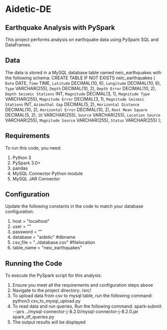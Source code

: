 # Aidetic-DE
## Earthquake Analysis with PySpark
This project performs analysis on earthquake data using PySpark SQL and DataFrames.

## Data
The data is stored in a MySQL database table named neic_earthquakes with the following schema:
CREATE TABLE IF NOT EXISTS neic_earthquakes (
    `Date` DATE,
    `Time` TIME,
    `Latitude` DECIMAL(10, 6),
    `Longitude` DECIMAL(10, 6),
    `Type` VARCHAR(255),
    `Depth` DECIMAL(10, 2),
    `Depth Error` DECIMAL(10, 2),
    `Depth Seismic Stations` INT,
    `Magnitude` DECIMAL(3, 1),
    `Magnitude Type` VARCHAR(255),
    `Magnitude Error` DECIMAL(3, 1),
    `Magnitude Seismic Stations` INT,
    `Azimuthal Gap` DECIMAL(5, 2),
    `Horizontal Distance` DECIMAL(10, 2),
    `Horizontal Error` DECIMAL(10, 2),
    `Root Mean Square` DECIMAL(5, 2),
    `ID` VARCHAR(255),
    `Source` VARCHAR(255),
    `Location Source` VARCHAR(255),
    `Magnitude Source` VARCHAR(255),
    `Status` VARCHAR(255)
    );
## Requirements
To run this code, you need:

1. Python 3
2. PySpark 3.0+
3. pandas
4. MySQL Connector Python module
5. MySQL JAR Connector
## Configuration
Update the following constants in the code to match your database configuration:

1. host = "localhost"
2. user = ""
3. password = ""
4. database = "aidetic" #dbname
5. csv_file = "../database.csv" #filelocation
6. table_name = "neic_earthquakes"

## Running the Code
To execute the PySpark script for this analysis:

1. Ensure you meet all the requirements and configuration steps above
2. Navigate to the project directory: /src/
3. To upload data from csv to mysql table, run the following command:
   python3 csv_to_mysql_upload.py
5. To read data and run queries, Run the following command:
   spark-submit --jars ../mysql-connector-j-8.2.0/mysql-connector-j-8.2.0.jar spark_df_queries.py
7. The output results will be displayed
